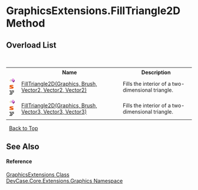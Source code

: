 # GraphicsExtensions.FillTriangle2D Method 
 


## Overload List
&nbsp;<table><tr><th></th><th>Name</th><th>Description</th></tr><tr><td>![Public method](media/pubmethod.gif "Public method")![Static member](media/static.gif "Static member")![Code example](media/CodeExample.png "Code example")</td><td><a href="M_DevCase_Core_Extensions_Graphics_GraphicsExtensions_FillTriangle2D">FillTriangle2D(Graphics, Brush, Vector2, Vector2, Vector2)</a></td><td>
Fills the interior of a two-dimensional triangle.</td></tr><tr><td>![Public method](media/pubmethod.gif "Public method")![Static member](media/static.gif "Static member")![Code example](media/CodeExample.png "Code example")</td><td><a href="M_DevCase_Core_Extensions_Graphics_GraphicsExtensions_FillTriangle2D_1">FillTriangle2D(Graphics, Brush, Vector3, Vector3, Vector3)</a></td><td>
Fills the interior of a two-dimensional triangle.</td></tr></table>&nbsp;
<a href="#graphicsextensions.filltriangle2d-method">Back to Top</a>

## See Also


#### Reference
<a href="T_DevCase_Core_Extensions_Graphics_GraphicsExtensions">GraphicsExtensions Class</a><br /><a href="N_DevCase_Core_Extensions_Graphics">DevCase.Core.Extensions.Graphics Namespace</a><br />